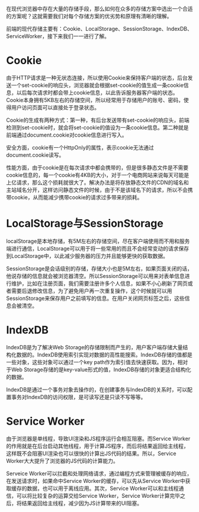 在现代浏览器中存在大量的存储手段，那么如何在众多的存储方案中选出一个合适的方案呢？这就需要我们对每个存储方案的优劣势和原理有清晰的理解。

前端的现代存储主要有：Cookie、LocalStorage、SessionStorage、IndexDB、ServiceWorker，接下来我们一一进行了解。

# Cookie

由于HTTP请求是一种无状态连接，所以使用Cookie来保持客户端的状态，后台发送一个set-cookie的响应头，浏览器就会根据set-cookie的值生成一条cookie信息，以后每次请求时都会带上cookie信息，以此告诉服务器客户端的状态。Cookie本身拥有5KB左右的存储空间，所以经常用于存储用户的账号、密码，使得用户访问页面可以直接处于登录状态。

Cookie的生成有两种方式：第一种，有后台发送带有set-cookie的响应头，前端检测到set-cookie时，就会将set-cookie的值设为一条cookie信息。第二种就是前端通过document.cookie对cookie信息进行写入。

安全方面，cookie有一个HttpOnly的属性，表示cookie无法通过document.cookie读写。 

性能方面，由于cookie是在每次请求中都会携带的，但是很多静态文件是不需要cookie信息的，每一个cookie有4KB的大小，对于一个电商网站来说每天可能是上亿请求，那么这个损耗就很大了。解决办法是将存放静态文件的CDN的域名和主站域名分开，这样访问静态文件的时候，由于不是该域名下的请求，所以不会携带cookie，从而能减少携带cookie的请求过多带来的损耗。



# LocalStorage与SessionStorage

localStorage是本地存储，有5M左右的存储空间，尽在客户端使用而不用和服务端进行通信，LocalStorage可以用于将一些常用的而且不会经常变动的请求保存到LocalStorage中，以此减少服务器的压力并且能够更快的获取数据。

SessionStorage是会话级别的存储，存储大小也是5M左右，如果页面关闭的话，他说存储的信息就会被浏览器清空。所以SessionStorage可以用来对表单信息进行维护，比如在注册页面，我们需要注册许多个人信息，如果不小心刷新了网页或者需要后退修改信息，为了避免用户再一次重复操作，这个时候就可以用SessionStorage来保存用户之前填写的信息。在用户关闭网页标签之后，这些信息会被清空。



# IndexDB

IndexDB是为了解决Web Storage的存储限制而产生的，用户客户端存储大量结构化数据的。IndexDB使用索引实现对数据的高性能搜索。IndexDB存储的值都是一些对象，这些对象可以通过一个key path作为索引值去快速获取。因为，相对于Web Storage存储的是key-value形式的值，IndexDB存储的对象更适合结构化的数据。

IndexDB是通过一个事务对象去操作的，在创建事务与IndexDB的关系时，可以配置事务对IndexDB的访问权限，是可读写还是只读不写等等。



# Service Worker

由于浏览器是单线程，导致UI渲染和JS程序运行会相互阻塞。而Service Worker的作用就是在后台启动其他线程，用于计算JS程序，而后将结果返回给主线程，这样既不会阻塞UI渲染也可以很快的计算出JS代码的结果。所以，Service Worker大大提升了浏览器的JS代码的计算能力。

Serveice Worker可以拦截和处理网络请求，通过编程方式来管理被缓存的响应，在发送请求时，如果命中Service Worker的缓存，可以先从Service Worker中获取缓存的数据，也可以用于离线应用。其次，Service Worker可以和主线程通信，可以将比较复杂的运算交给Service Worker，Service Worker计算完毕之后，将结果返回给主线程，减少因为JS计算带来的UI阻塞。